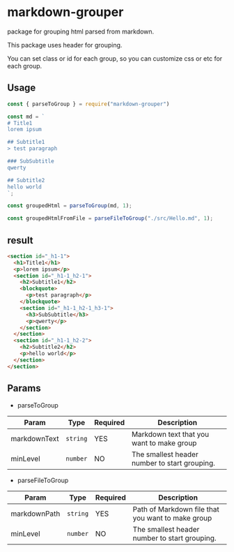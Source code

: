 # markdown-grouper
package for grouping html parsed from markdown.

This package uses header for grouping.

You can set class or id for each group, so you can customize css or etc for each group.

## Usage
```js
const { parseToGroup } = require("markdown-grouper")

const md = `
# Title1
lorem ipsum

## Subtitle1
> test paragraph

### SubSubtitle
qwerty

## Subtitle2
hello world
`;

const groupedHtml = parseToGroup(md, 1);

const groupedHtmlFromFile = parseFileToGroup("./src/Hello.md", 1);
```

## result
```html
<section id="_h1-1">
  <h1>Title1</h1>
  <p>lorem ipsum</p>
  <section id="_h1-1_h2-1">
    <h2>Subtitle1</h2>
    <blockquote>
      <p>test paragraph</p>
    </blockquote>
    <section id="_h1-1_h2-1_h3-1">
      <h3>SubSubtitle</h3>
      <p>qwerty</p>
    </section>
  </section>
  <section id="_h1-1_h2-2">
    <h2>Subtitle2</h2>
    <p>hello world</p>
  </section>
</section>
```

## Params
- parseToGroup

|Param|Type|Required|Description|
|---|---|---|---|
|markdownText|`string`|YES|Markdown text that you want to make group|
|minLevel|`number`|NO|The smallest header number to start grouping.|

- parseFileToGroup

|Param|Type|Required|Description|
|---|---|---|---|
|markdownPath|`string`|YES|Path of Markdown file that you want to make group|
|minLevel|`number`|NO|The smallest header number to start grouping.|